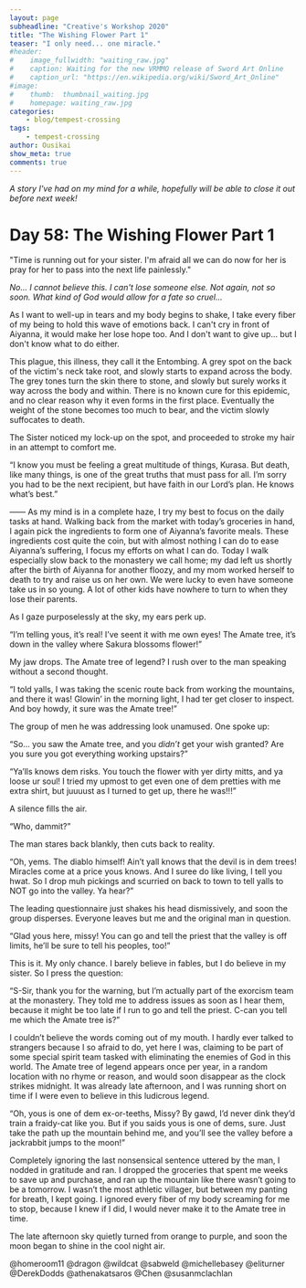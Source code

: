 ```yaml
---
layout: page
subheadline: "Creative's Workshop 2020"
title: "The Wishing Flower Part 1"
teaser: "I only need... one miracle."
#header:
#    image_fullwidth: "waiting_raw.jpg"
#    caption: Waiting for the new VRMMO release of Sword Art Online
#    caption_url: "https://en.wikipedia.org/wiki/Sword_Art_Online"
#image:
#    thumb:  thumbnail_waiting.jpg
#    homepage: waiting_raw.jpg
categories:
    - blog/tempest-crossing
tags:
    - tempest-crossing
author: Ousikai
show_meta: true
comments: true
---
```

*A story I've had on my mind for a while, hopefully will be able to close it out before next week!*

# Day 58: The Wishing Flower Part 1
"Time is running out for your sister. I'm afraid all we can do now for her is pray for her to pass into the next life painlessly."

*No... I cannot believe this. I can't lose someone else. Not again, not so soon. What kind of God would allow for a fate so cruel...*

As I want to well-up in tears and my body begins to shake, I take every fiber of my being to hold this wave of emotions back. I can't cry in front of Aiyanna, it would make her lose hope too. And I don't want to give up... but I don't know what to do either. 

This plague, this illness, they call it the Entombing. A grey spot on the back of the victim's neck take root, and slowly starts to expand across the body. The grey tones turn the skin there to stone, and slowly but surely works it way across the body and within. There is no known cure for this epidemic, and no clear reason why it even forms in the first place. Eventually the weight of the stone becomes too much to bear, and the victim slowly suffocates to death. 

The Sister noticed my lock-up on the spot, and proceeded to stroke my hair in an attempt to comfort me.

“I know you must be feeling a great multitude of things, Kurasa. But death, like many things, is one of the great truths that must pass for all. I’m sorry you had to be the next recipient, but have faith in our Lord’s plan. He knows what’s best.”

——
As my mind is in a complete haze, I try my best to focus on the daily tasks at hand. Walking back from the market with today’s groceries in hand, I again pick the ingredients to form one of Aiyanna’s favorite meals. These ingredients cost quite the coin, but with almost nothing I can do to ease Aiyanna’s suffering, I focus my efforts on what I can do. Today I walk especially slow back to the monastery we call home; my dad left us shortly after the birth of Aiyanna for another floozy, and my mom worked herself to death to try and raise us on her own. We were lucky to even have someone take us in so young. A lot of other kids have nowhere to turn to when they lose their parents.

As I gaze purposelessly at the sky, my ears perk up.

“I’m telling yous, it’s real! I’ve seent it with me own eyes! The Amate tree, it’s down in the valley where Sakura blossoms flower!”

My jaw drops. The Amate tree of legend? I rush over to the man speaking without a second thought. 

“I told yalls, I was taking the scenic route back from working the mountains, and there it was! Glowin’ in the morning light, I had ter get closer to inspect. And boy howdy, it sure was the Amate tree!”

The group of men he was addressing look unamused. One spoke up:

“So… you saw the Amate tree, and you *didn’t* get your wish granted? Are you sure you got everything working upstairs?”

“Ya’lls knows dem risks. You touch the flower with yer dirty mitts, and ya loose ur soul! I tried my upmost to get even one of dem pretties with me extra shirt, but juuuust as I turned to get up, there he was!!!”

A silence fills the air. 

“Who, dammit?”

The man stares back blankly, then cuts back to reality.

“Oh, yems. The diablo himself! Ain’t yall knows that the devil is in dem trees! Miracles come at a price yous knows. And I suree do like living, I tell you hwat. So I drop muh pickings and scurried on back to town to tell yalls to NOT go into the valley. Ya hear?”

The leading questionnaire just shakes his head dismissively, and soon the group disperses. Everyone leaves but me and the original man in question.

“Glad yous here, missy! You can go and tell the priest that the valley is off limits, he’ll be sure to tell his peoples, too!” 

This is it. My only chance. I barely believe in fables, but I do believe in my sister. So I press the question:

“S-Sir, thank you for the warning, but I’m actually part of the exorcism team at the monastery. They told me to address issues as soon as I hear them, because it might be too late if I run to go and tell the priest. C-can you tell me which the Amate tree is?”

I couldn’t believe the words coming out of my mouth. I hardly ever talked to strangers because I so afraid to do, yet here I was, claiming to be part of some special spirit team tasked with eliminating the enemies of God in this world. The Amate tree of legend appears once per year, in a random location with no rhyme or reason, and would soon disappear as the clock strikes midnight. It was already late afternoon, and I was running short on time if I were even to believe in this ludicrous legend.

“Oh, yous is one of dem ex-or-teeths, Missy? By gawd, I’d never dink they’d train a fraidy-cat like you. But if you saids yous is one of dems, sure. Just take the path up the mountain behind me, and you’ll see the valley before a jackrabbit jumps to the moon!”

Completely ignoring the last nonsensical sentence uttered by the man, I nodded in gratitude and ran. I dropped the groceries that spent me weeks to save up and purchase, and ran up the mountain like there wasn’t going to be a tomorrow. I wasn’t the most athletic villager, but between my panting for breath, I kept going. I ignored every fiber of my body screaming for me to stop, because I knew if I did, I would never make it to the Amate tree in time. 

The late afternoon sky quietly turned from orange to purple, and soon the moon began to shine in the cool night air. 

@homeroom11 @dragon @wildcat @sabweld @michellebasey @eliturner @DerekDodds @athenakatsaros @Chen @susanmclachlan
